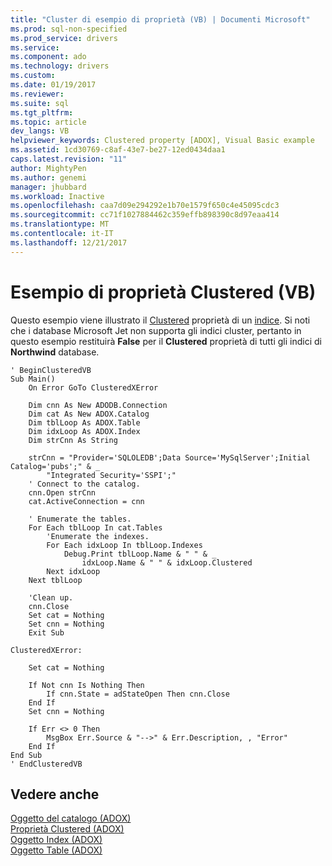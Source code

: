 ```yaml
---
title: "Cluster di esempio di proprietà (VB) | Documenti Microsoft"
ms.prod: sql-non-specified
ms.prod_service: drivers
ms.service: 
ms.component: ado
ms.technology: drivers
ms.custom: 
ms.date: 01/19/2017
ms.reviewer: 
ms.suite: sql
ms.tgt_pltfrm: 
ms.topic: article
dev_langs: VB
helpviewer_keywords: Clustered property [ADOX], Visual Basic example
ms.assetid: 1cd30769-c8af-43e7-be27-12ed0434daa1
caps.latest.revision: "11"
author: MightyPen
ms.author: genemi
manager: jhubbard
ms.workload: Inactive
ms.openlocfilehash: caa7d09e294292e1b70e1579f650c4e45095cdc3
ms.sourcegitcommit: cc71f1027884462c359effb898390c8d97eaa414
ms.translationtype: MT
ms.contentlocale: it-IT
ms.lasthandoff: 12/21/2017
---
```

# <a name="clustered-property-example-vb"></a>Esempio di proprietà Clustered (VB)
Questo esempio viene illustrato il [Clustered](../../../ado/reference/adox-api/clustered-property-adox.md) proprietà di un [indice](../../../ado/reference/adox-api/index-object-adox.md). Si noti che i database Microsoft Jet non supporta gli indici cluster, pertanto in questo esempio restituirà **False** per il **Clustered** proprietà di tutti gli indici di **Northwind** database.  
  
```  
' BeginClusteredVB  
Sub Main()  
    On Error GoTo ClusteredXError  
  
    Dim cnn As New ADODB.Connection  
    Dim cat As New ADOX.Catalog  
    Dim tblLoop As ADOX.Table  
    Dim idxLoop As ADOX.Index  
    Dim strCnn As String  
  
    strCnn = "Provider='SQLOLEDB';Data Source='MySqlServer';Initial Catalog='pubs';" & _  
        "Integrated Security='SSPI';"  
    ' Connect to the catalog.  
    cnn.Open strCnn  
    cat.ActiveConnection = cnn  
  
    ' Enumerate the tables.  
    For Each tblLoop In cat.Tables  
        'Enumerate the indexes.  
        For Each idxLoop In tblLoop.Indexes  
            Debug.Print tblLoop.Name & " " & _  
                idxLoop.Name & " " & idxLoop.Clustered  
        Next idxLoop  
    Next tblLoop  
  
    'Clean up.  
    cnn.Close  
    Set cat = Nothing  
    Set cnn = Nothing  
    Exit Sub  
  
ClusteredXError:  
  
    Set cat = Nothing  
  
    If Not cnn Is Nothing Then  
        If cnn.State = adStateOpen Then cnn.Close  
    End If  
    Set cnn = Nothing  
  
    If Err <> 0 Then  
        MsgBox Err.Source & "-->" & Err.Description, , "Error"  
    End If  
End Sub  
' EndClusteredVB  
```  
  
## <a name="see-also"></a>Vedere anche  
 [Oggetto del catalogo (ADOX)](../../../ado/reference/adox-api/catalog-object-adox.md)   
 [Proprietà Clustered (ADOX)](../../../ado/reference/adox-api/clustered-property-adox.md)   
 [Oggetto Index (ADOX)](../../../ado/reference/adox-api/index-object-adox.md)   
 [Oggetto Table (ADOX)](../../../ado/reference/adox-api/table-object-adox.md)
